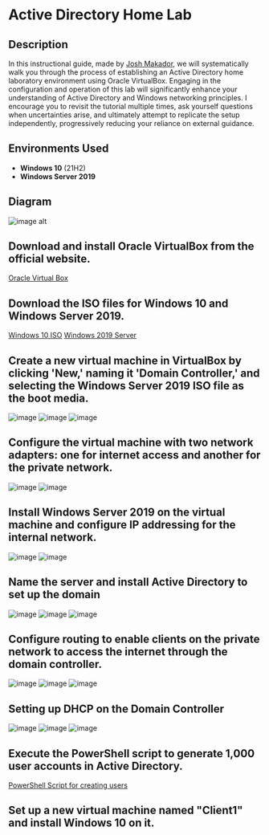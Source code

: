 <h1>Active Directory Home Lab </h1>

<h2>Description</h2>

In this instructional guide, made by [Josh Makador](https://www.youtube.com/@JoshMadakor), we will systematically walk you through the process of establishing an Active Directory home laboratory environment using Oracle VirtualBox. Engaging in the configuration and operation of this lab will significantly enhance your understanding of Active Directory and Windows networking principles. I encourage you to revisit the tutorial multiple times, ask yourself questions when uncertainties arise, and ultimately attempt to replicate the setup independently, progressively reducing your reliance on external guidance.

<h2>Environments Used </h2>

- <b>Windows 10</b> (21H2)
- <b>Windows Server 2019</b>

<h2>Diagram</h2>

![image alt](https://github.com/CarlGoc/ActiveDirectoryLab/blob/559c8f44ad1d79d95b803d8aa07443839d10cd83/active_directory_diagram.jpg)

<h2>Download and install Oracle VirtualBox from the official website.</h2>

[Oracle Virtual Box](https://www.virtualbox.org/)

<h2>Download the ISO files for Windows 10 and Windows Server 2019.</h2>

[Windows 10 ISO](https://www.microsoft.com/en-us/software-download/windows10) [Windows 2019 Server](https://www.microsoft.com/en-us/evalcenter/evaluate-windows-server-2019)

<h2>Create a new virtual machine in VirtualBox by clicking 'New,' naming it 'Domain Controller,' and selecting the Windows Server 2019 ISO file as the boot media.</h2>

![image](https://github.com/CarlGoc/ActiveDirectoryLab/blob/4eb4fe5d440527da2824173046d33c794ce666ab/image.png)
![image](https://github.com/CarlGoc/ActiveDirectoryLab/blob/4eb4fe5d440527da2824173046d33c794ce666ab/image2.png)
![image](https://github.com/CarlGoc/ActiveDirectoryLab/blob/4eb4fe5d440527da2824173046d33c794ce666ab/image3.png)

<h2>Configure the virtual machine with two network adapters: one for internet access and another for the private network.</h2>

![image](https://github.com/CarlGoc/ActiveDirectoryLab/blob/4eb4fe5d440527da2824173046d33c794ce666ab/image4.png)
![image](https://github.com/CarlGoc/ActiveDirectoryLab/blob/4eb4fe5d440527da2824173046d33c794ce666ab/image5.png)

<h2>Install Windows Server 2019 on the virtual machine and configure IP addressing for the internal network.</h2>

![image](https://github.com/CarlGoc/ActiveDirectoryLab/blob/14de7616a1ac79595e33a78645d4664cd9adfec5/image6.png)
![image](https://github.com/CarlGoc/ActiveDirectoryLab/blob/14de7616a1ac79595e33a78645d4664cd9adfec5/image7.png)

<h2>Name the server and install Active Directory to set up the domain</h2>

![image](https://github.com/CarlGoc/ActiveDirectoryLab/blob/14de7616a1ac79595e33a78645d4664cd9adfec5/image8.png)
![image](https://github.com/CarlGoc/ActiveDirectoryLab/blob/14de7616a1ac79595e33a78645d4664cd9adfec5/image9.png)
![image](https://github.com/CarlGoc/ActiveDirectoryLab/blob/14de7616a1ac79595e33a78645d4664cd9adfec5/image10.png)

<h2>Configure routing to enable clients on the private network to access the internet through the domain controller.</h2>

![image](https://github.com/CarlGoc/ActiveDirectoryLab/blob/10498a66b31c2daf76c5b73b2c43237b9829841f/image11.png)
![image](https://github.com/CarlGoc/ActiveDirectoryLab/blob/10498a66b31c2daf76c5b73b2c43237b9829841f/image12.png)
![image](https://github.com/CarlGoc/ActiveDirectoryLab/blob/10498a66b31c2daf76c5b73b2c43237b9829841f/image13.png)

<h2>Setting up DHCP on the Domain Controller</h2>

![image](https://github.com/CarlGoc/ActiveDirectoryLab/blob/10498a66b31c2daf76c5b73b2c43237b9829841f/image16.png)
![image](https://github.com/CarlGoc/ActiveDirectoryLab/blob/10498a66b31c2daf76c5b73b2c43237b9829841f/image14.png)
![image](https://github.com/CarlGoc/ActiveDirectoryLab/blob/10498a66b31c2daf76c5b73b2c43237b9829841f/image15.png)

<h2>Execute the PowerShell script to generate 1,000 user accounts in Active Directory.</h2>

[PowerShell Script for creating users](https://github.com/joshmadakor1/AD_PS)

<h2>Set up a new virtual machine named "Client1" and install Windows 10 on it.</h2>
